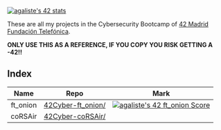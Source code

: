 [![agaliste's 42 stats](https://badge42.vercel.app/api/v2/cl4912ys5011709jxmyk6gwno/stats?cursusId=58&coalitionId=66)](https://github.com/JaeSeoKim/badge42)

These are all my projects in the Cybersecurity Bootcamp of [42 Madrid Fundación Telefónica](https://www.42madrid.com/).

**ONLY USE THIS AS A REFERENCE, IF YOU COPY YOU RISK GETTING A -42!!**

## Index

|   Name    | Repo | Mark |
|:-----------------------------------:|:------------------:|:--------------:|
ft_onion        | [42Cyber-ft_onion/](https://github.com/somedevv/42Cyber-ft_onion)  | [![agaliste's 42 ft_onion Score](https://badge42.vercel.app/api/v2/cl4912ys5011709jxmyk6gwno/project/2660337)](https://github.com/JaeSeoKim/badge42) |
coRSAir        | [42Cyber-coRSAir/](https://github.com/somedevv/42Cyber-coRSAir)  |  |
